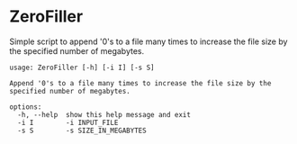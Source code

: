 # ZeroFiller
Simple script to append '0's to a file many times to increase the file size by the specified number of megabytes.

```textinfo
usage: ZeroFiller [-h] [-i I] [-s S]

Append '0's to a file many times to increase the file size by the specified number of megabytes.

options:
  -h, --help  show this help message and exit
  -i I        -i INPUT_FILE
  -s S        -s SIZE_IN_MEGABYTES
```